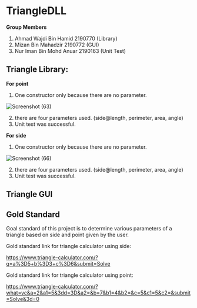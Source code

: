 
# TriangleDLL

**Group Members**
1. Ahmad Wajdi Bin Hamid 2190770 (Library)
2. Mizan Bin Mahadzir 2190772 (GUI)
3. Nur Iman Bin Mohd Anuar 2190163 (Unit Test)

## Triangle Library:

**For point**
1. One constructor only because there are no parameter.

![Screenshot (63)](https://user-images.githubusercontent.com/116859764/216878351-006478a6-ed7b-4e80-939c-4100a25f4d70.png)

2. there are four parameters used. (side@length, perimeter, area, angle)
3. Unit test was successful.

**For side**
1. One constructor only because there are no parameter.

![Screenshot (66)](https://user-images.githubusercontent.com/116859764/216879530-3585bdcd-85b9-4352-9aa3-2f58de74e94b.png)

2. there are four parameters used. (side@length, perimeter, area, angle)
3. Unit test was successful.

## Triangle GUI

## Gold Standard

Goal standard of this project is to determine various parameters of a triangle based on side and point given by the user.

Gold standard link for triangle calculator using side: 

https://www.triangle-calculator.com/?q=a%3D5+b%3D3+c%3D6&submit=Solve

Gold standard link for triangle calculator using point: 

https://www.triangle-calculator.com/?what=vc&a=2&a1=5&3dd=3D&a2=&b=7&b1=4&b2=&c=5&c1=5&c2=&submit=Solve&3d=0






